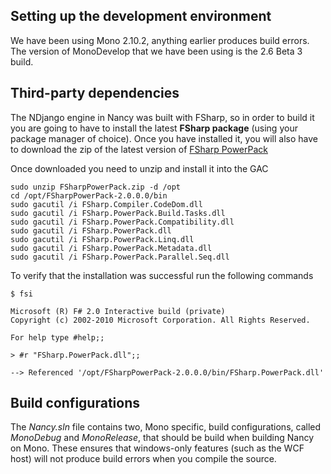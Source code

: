 ## Setting up the development environment
We have been using Mono 2.10.2, anything earlier produces build errors. The version of MonoDevelop that we have been using is the 2.6 Beta 3 build. 

## Third-party dependencies
The NDjango engine in Nancy was built with FSharp, so in order to build it you are going to have to install the latest **FSharp package** (using your package manager of choice). Once you have installed it, you will also have to download the zip of the latest version of [FSharp PowerPack](http://fsharppowerpack.codeplex.com/releases/view/45593#DownloadId=122711)

Once downloaded you need to unzip and install it into the GAC

	sudo unzip FSharpPowerPack.zip -d /opt
	cd /opt/FSharpPowerPack-2.0.0.0/bin
	sudo gacutil /i FSharp.Compiler.CodeDom.dll
	sudo gacutil /i FSharp.PowerPack.Build.Tasks.dll
	sudo gacutil /i FSharp.PowerPack.Compatibility.dll
	sudo gacutil /i FSharp.PowerPack.dll
	sudo gacutil /i FSharp.PowerPack.Linq.dll
	sudo gacutil /i FSharp.PowerPack.Metadata.dll
	sudo gacutil /i FSharp.PowerPack.Parallel.Seq.dll

To verify that the installation was successful run the following commands

	$ fsi
	
	Microsoft (R) F# 2.0 Interactive build (private)
	Copyright (c) 2002-2010 Microsoft Corporation. All Rights Reserved.
	
	For help type #help;;
	
	> #r "FSharp.PowerPack.dll";;
	
	--> Referenced '/opt/FSharpPowerPack-2.0.0.0/bin/FSharp.PowerPack.dll'

## Build configurations
The _Nancy.sln_ file contains two, Mono specific, build configurations, called _MonoDebug_ and _MonoRelease_, that should be build when building Nancy on Mono. These ensures that windows-only features (such as the WCF host) will not produce build errors when you compile the source.